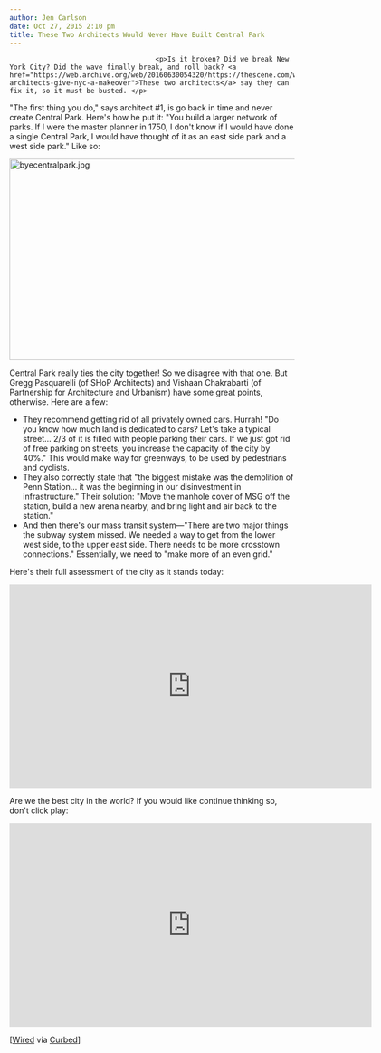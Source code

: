```yaml
---
author: Jen Carlson
date: Oct 27, 2015 2:10 pm
title: These Two Architects Would Never Have Built Central Park
---
```


	
										<p>Is it broken? Did we break New York City? Did the wave finally break, and roll back? <a href="https://web.archive.org/web/20160630054320/https://thescene.com/watch/wired/two-architects-give-nyc-a-makeover">These two architects</a> say they can fix it, so it must be busted. </p>

<p>&quot;The first thing you do,&quot; says architect #1, is go back in time and never create Central Park. Here&apos;s how he put it: &quot;You build a larger network of parks. If I were the master planner in 1750, I don&apos;t know if I would have done a single Central Park, I would have thought of it as an east side park and a west side park.&quot; Like so:</p>

<p><span class="mt-enclosure mt-enclosure-image" style="display: inline;"> <img alt="byecentralpark.jpg" src="https://web.archive.org/web/20160630054320im_/http://gothamist.com/attachments/arts_jen/byecentralpark.jpg" width="640" height="356" class="image-none"> </span></p>

<p>Central Park really ties the city together! So we disagree with that one. But Gregg Pasquarelli (of SHoP Architects) and Vishaan Chakrabarti (of Partnership for Architecture and Urbanism) have some great points, otherwise. Here are a few:</p><ul><li>They recommend getting rid of all privately owned cars. Hurrah! &quot;Do you know how much land is dedicated to cars? Let&apos;s take a typical street... 2/3 of it is filled with people parking their cars. If we just got rid of free parking on streets, you increase the capacity of the city by 40%.&quot; This would make way for greenways, to be used by pedestrians and cyclists.<br>
</li><li>They also correctly state that &quot;the biggest mistake was the demolition of Penn Station... it was the beginning in our disinvestment in infrastructure.&quot; Their solution:  &quot;Move the manhole cover of MSG off the station, build a new arena nearby, and bring light and air back to the station.&quot;<br>
</li><li>And then there&apos;s our mass transit system&#x2014;&quot;There are two major things the subway system missed. We needed a way to get from the lower west side, to the upper east side. There needs to be more crosstown connections.&quot; Essentially, we need to &quot;make more of an even grid.&quot;</li></ul>Here&apos;s their full assessment of the city as it stands today:<p></p>

<p><iframe width="640" height="360" src="https://web.archive.org/web/20160630054320if_/https://www.youtube.com/embed/KX7qI6OqOm4" frameborder="0" allowfullscreen></iframe></p>

<p>Are we the best city in the world? If you would like continue thinking so, don&apos;t click play:</p>

<p><iframe width="640" height="360" src="https://web.archive.org/web/20160630054320if_/https://www.youtube.com/embed/mmMLXgEWnoA?controls=0" frameborder="0" allowfullscreen></iframe></p>

<p>[<a href="https://web.archive.org/web/20160630054320/https://thescene.com/watch/wired/two-architects-give-nyc-a-makeover">Wired</a> via <a href="https://web.archive.org/web/20160630054320/http://ny.curbed.com/archives/2015/10/27/how_to_make_new_york_city_better_according_to_two_architects.php">Curbed</a>]</p>					
										
									
				
